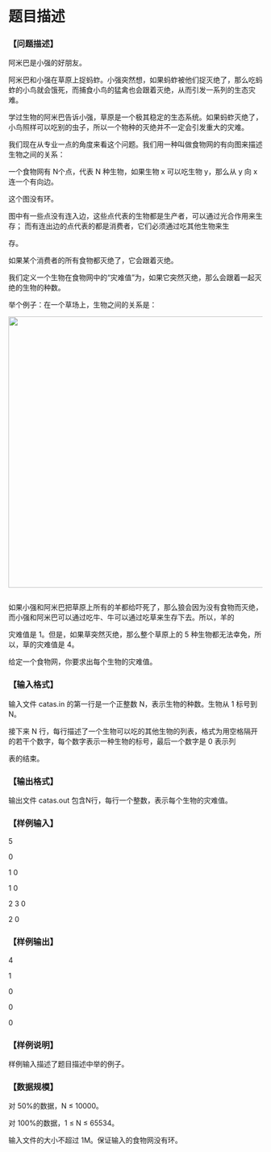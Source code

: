 # 题目描述


<h3>
【问题描述】
</h3>
<p>
阿米巴是小强的好朋友。
</p>
<p>
阿米巴和小强在草原上捉蚂蚱。小强突然想，如果蚂蚱被他们捉灭绝了，那么吃蚂蚱的小鸟就会饿死，而捕食小鸟的猛禽也会跟着灭绝，从而引发一系列的生态灾难。
</p>
<p>
学过生物的阿米巴告诉小强，草原是一个极其稳定的生态系统。如果蚂蚱灭绝了，小鸟照样可以吃别的虫子，所以一个物种的灭绝并不一定会引发重大的灾难。
</p>
<p>
我们现在从专业一点的角度来看这个问题。我们用一种叫做食物网的有向图来描述生物之间的关系：
</p>
<p>
一个食物网有 N个点，代表 N 种生物，如果生物 x 可以吃生物 y，那么从 y 向 x 连一个有向边。
</p>
<p>
这个图没有环。
</p>
<p>
图中有一些点没有连入边，这些点代表的生物都是生产者，可以通过光合作用来生存； 而有连出边的点代表的都是消费者，它们必须通过吃其他生物来生
</p>
<p>
存。
</p>
<p>
如果某个消费者的所有食物都灭绝了，它会跟着灭绝。
</p>
<p>
我们定义一个生物在食物网中的“灾难值”为，如果它突然灭绝，那么会跟着一起灭绝的生物的种数。
</p>
<p>
举个例子：在一个草场上，生物之间的关系是：
</p>
<p>
<img src="/upload/image/20181107/20181107104525_16990.png" alt="" width="559" height="538" title="" align=""/> 
</p>
<p>
<img alt="" src="http://images.cnitblog.com/blog/408203/201301/12111920-62dfd1d736794645b00bc92fa4bd3570.png"/> 
</p>
<p>
如果小强和阿米巴把草原上所有的羊都给吓死了，那么狼会因为没有食物而灭绝，而小强和阿米巴可以通过吃牛、牛可以通过吃草来生存下去。所以，羊的
</p>
<p>
灾难值是 1。但是，如果草突然灭绝，那么整个草原上的 5 种生物都无法幸免，所以，草的灾难值是 4。
</p>
<p>
给定一个食物网，你要求出每个生物的灾难值。
</p>
<h3>
【输入格式】
</h3>
<p>
输入文件 catas.in 的第一行是一个正整数 N，表示生物的种数。生物从 1 标号到 N。
</p>
<p>
接下来 N 行，每行描述了一个生物可以吃的其他生物的列表，格式为用空格隔开的若干个数字，每个数字表示一种生物的标号，最后一个数字是 0 表示列
</p>
<p>
表的结束。
</p>
<h3>
【输出格式】
</h3>
<p>
输出文件 catas.out 包含N行，每行一个整数，表示每个生物的灾难值。
</p>
<h3>
【样例输入】
</h3>
<p>
5
</p>
<p>
0
</p>
<p>
1 0
</p>
<p>
1 0
</p>
<p>
2 3 0
</p>
<p>
2 0
</p>
<h3>
【样例输出】
</h3>
<p>
4
</p>
<p>
1
</p>
<p>
0
</p>
<p>
0
</p>
<p>
0
</p>
<h3>
【样例说明】
</h3>
<p>
样例输入描述了题目描述中举的例子。
</p>
<h3>
【数据规模】
</h3>
<p>
对 50%的数据，N ≤ 10000。
</p>
<p>
对 100%的数据，1 ≤ N ≤ 65534。
</p>
<p>
输入文件的大小不超过 1M。保证输入的食物网没有环。
</p>
<p>
<br/>
</p>
